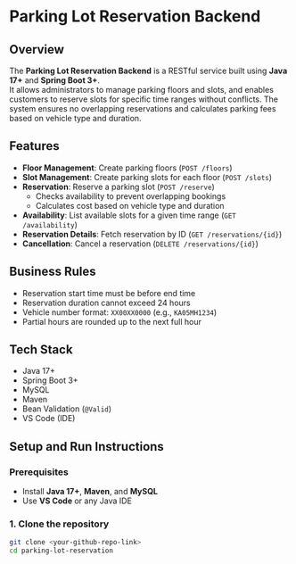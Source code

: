 # Parking Lot Reservation Backend

## Overview
The **Parking Lot Reservation Backend** is a RESTful service built using **Java 17+** and **Spring Boot 3+**.  
It allows administrators to manage parking floors and slots, and enables customers to reserve slots for specific time ranges without conflicts. The system ensures no overlapping reservations and calculates parking fees based on vehicle type and duration.

## Features
- **Floor Management**: Create parking floors (`POST /floors`)  
- **Slot Management**: Create parking slots for each floor (`POST /slots`)  
- **Reservation**: Reserve a parking slot (`POST /reserve`)  
  - Checks availability to prevent overlapping bookings  
  - Calculates cost based on vehicle type and duration  
- **Availability**: List available slots for a given time range (`GET /availability`)  
- **Reservation Details**: Fetch reservation by ID (`GET /reservations/{id}`)  
- **Cancellation**: Cancel a reservation (`DELETE /reservations/{id}`)  

## Business Rules
- Reservation start time must be before end time  
- Reservation duration cannot exceed 24 hours  
- Vehicle number format: `XX00XX0000` (e.g., `KA05MH1234`)  
- Partial hours are rounded up to the next full hour  

## Tech Stack
- Java 17+  
- Spring Boot 3+  
- MySQL  
- Maven  
- Bean Validation (`@Valid`)  
- VS Code (IDE)  

## Setup and Run Instructions

### Prerequisites
- Install **Java 17+**, **Maven**, and **MySQL**  
- Use **VS Code** or any Java IDE  

### 1. Clone the repository
```bash
git clone <your-github-repo-link>
cd parking-lot-reservation

